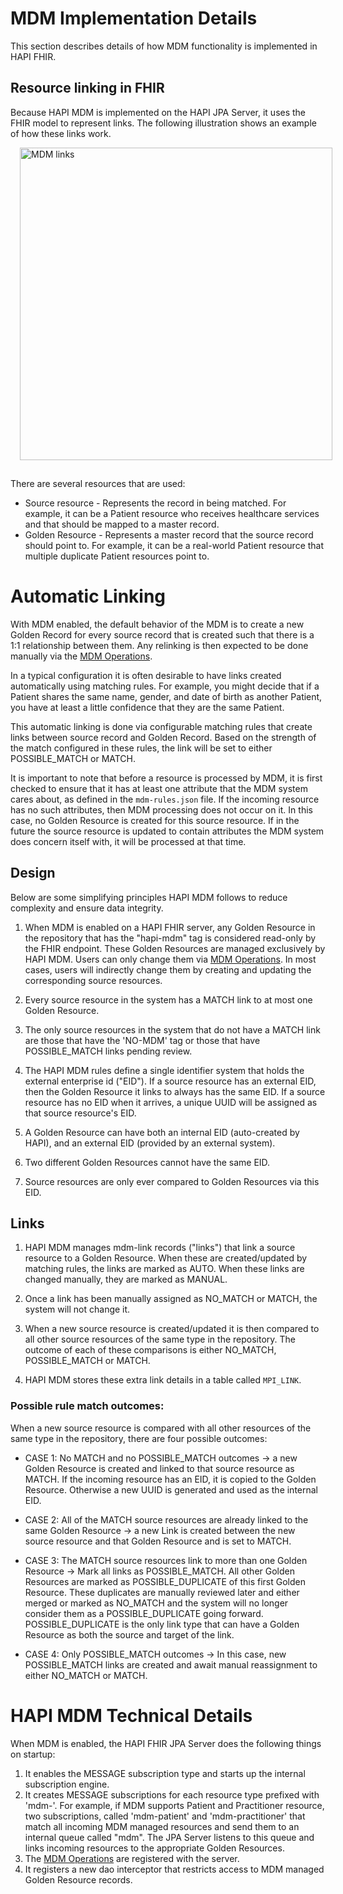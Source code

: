 # MDM Implementation Details

This section describes details of how MDM functionality is implemented in HAPI FHIR.

## Resource linking in FHIR

Because HAPI MDM is implemented on the HAPI JPA Server, it uses the FHIR model to represent links. The following illustration shows an example of how these links work.

<a href="/hapi-fhir/docs/images/empi-links.svg"><img src="/hapi-fhir/docs/images/empi-links.svg" alt="MDM links" style="margin-left: 15px; margin-bottom: 15px; width: 500px;" /></a>

There are several resources that are used:

* Source resource - Represents the record in being matched. For example, it can be a Patient resource who receives healthcare services and that should be mapped to a master record.
* Golden Resource - Represents a master record that the source record should point to. For example, it can be a real-world Patient resource that multiple duplicate Patient resources point to. 

# Automatic Linking

With MDM enabled, the default behavior of the MDM is to create a new Golden Record for every source record that is created such that there is a 1:1 relationship between them. Any relinking is then expected to be done manually via the [MDM Operations](/hapi-fhir/docs/server_jpa_mdm/mdm_operations.html).

In a typical configuration it is often desirable to have links created automatically using matching rules. For example, you might decide that if a Patient shares the same name, gender, and date of birth as another Patient, you have at least a little confidence that they are the same Patient.

This automatic linking is done via configurable matching rules that create links between source record and Golden Record. Based on the strength of the match configured in these rules, the link will be set to either POSSIBLE_MATCH or MATCH.

It is important to note that before a resource is processed by MDM, it is first checked to ensure that it has at least one attribute that the MDM system cares about, as defined in the `mdm-rules.json` file. If the incoming resource has no such attributes, then MDM processing does not occur on it. In this case, no Golden Resource is created for this source resource. If in the future the source resource is updated to contain attributes the MDM system does concern itself with, it will be processed at that time.

## Design

Below are some simplifying principles HAPI MDM follows to reduce complexity and ensure data integrity.

1. When MDM is enabled on a HAPI FHIR server, any Golden Resource in the repository that has the "hapi-mdm" tag is considered read-only by the FHIR endpoint. These Golden Resources are managed exclusively by HAPI MDM. Users can only change them via [MDM Operations](/hapi-fhir/docs/server_jpa_mdm/mdm_operations.html).  In most cases, users will indirectly change them by creating and updating the corresponding source resources.

1. Every source resource in the system has a MATCH link to at most one Golden Resource.

1. The only source resources in the system that do not have a MATCH link are those that have the 'NO-MDM' tag or those that have POSSIBLE_MATCH links pending review.

1. The HAPI MDM rules define a single identifier system that holds the external enterprise id ("EID"). If a source resource has an external EID, then the Golden Resource it links to always has the same EID. If a source resource has no EID when it arrives, a unique UUID will be assigned as that source resource's EID.

1. A Golden Resource can have both an internal EID (auto-created by HAPI), and an external EID (provided by an 
external system).

1. Two different Golden Resources cannot have the same EID.

1. Source resources are only ever compared to Golden Resources via this EID.

## Links

1. HAPI MDM manages mdm-link records ("links") that link a source resource to a Golden Resource. When these are created/updated by matching rules, the links are marked as AUTO.  When these links are changed manually, they are marked as MANUAL.

1. Once a link has been manually assigned as NO_MATCH or MATCH, the system will not change it.

1. When a new source resource is created/updated it is then compared to all other source resources of the same type in the repository. The outcome of each of these comparisons is either NO_MATCH, POSSIBLE_MATCH or MATCH.

1. HAPI MDM stores these extra link details in a table called `MPI_LINK`.

### Possible rule match outcomes:

When a new source resource is compared with all other resources of the same type in the repository, there are four possible outcomes:

* CASE 1: No MATCH and no POSSIBLE_MATCH outcomes -> a new Golden Resource is created and linked to that source resource as MATCH. If the incoming resource has an EID, it is copied to the Golden Resource. Otherwise a new UUID is generated and used as the internal EID.

* CASE 2: All of the MATCH source resources are already linked to the same Golden Resource -> a new Link is created between the new source resource and that Golden Resource and is set to MATCH.

* CASE 3: The MATCH source resources link to more than one Golden Resource -> Mark all links as POSSIBLE_MATCH.  All other Golden Resources are marked as POSSIBLE_DUPLICATE of this first Golden Resource. These duplicates are manually reviewed later and either merged or marked as NO_MATCH and the system will no longer consider them as a POSSIBLE_DUPLICATE going forward. POSSIBLE_DUPLICATE is the only link type that can have a Golden Resource as both the source and target of the link.

* CASE 4: Only POSSIBLE_MATCH outcomes -> In this case, new POSSIBLE_MATCH links are created and await manual reassignment to either NO_MATCH or MATCH.

# HAPI MDM Technical Details

When MDM is enabled, the HAPI FHIR JPA Server does the following things on startup:

1. It enables the MESSAGE subscription type and starts up the internal subscription engine.
1. It creates MESSAGE subscriptions for each resource type prefixed with 'mdm-'. For example, if MDM supports Patient and Practitioner resource, two subscriptions, called 'mdm-patient' and 'mdm-practitioner' that match all incoming MDM managed resources and send them to an internal queue called "mdm". The JPA Server listens to this queue and links incoming resources to the appropriate Golden Resources.
1. The [MDM Operations](/hapi-fhir/docs/server_jpa_mdm/mdm_operations.html) are registered with the server.
1. It registers a new dao interceptor that restricts access to MDM managed Golden Resource records.
